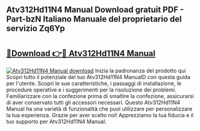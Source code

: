 ## Atv312Hd11N4 Manual Download gratuit PDF - Part-bzN Italiano Manuale del proprietario del servizio Zq6Yp

# <h2><a href="http://dfe2rpo.blite.top/?on=Atv312Hd11N4+Manual">🔗Download 👉🔴 Atv312Hd11N4 Manual</a></h2>

[![Atv312Hd11N4 Manual download](https://i.imgur.com/lujVjoI.png)](http://dfe2rpo.blite.top/?on=Atv312Hd11N4+Manual)
Inizia la padronanza del prodotto qui Scopri tutto il potenziale del tuo Atv312Hd11N4 ManualD con questa guida per l'utente. Scopri le sue caratteristiche, i passaggi di installazione, le procedure operative e i suggerimenti per la risoluzione dei problemi. Familiarizzare con la confezione prima di smaltire la confezione, assicurarsi di aver conservato tutti gli accessori necessari. Questo Atv312Hd11N4 Manual ha una varietà di funzionalità che puoi utilizzare per personalizzare la tua esperienza. Grazie per aver scelto noi! Apprezziamo la tua fiducia e il tuo supporto per Atv312Hd11N4 Manual.

